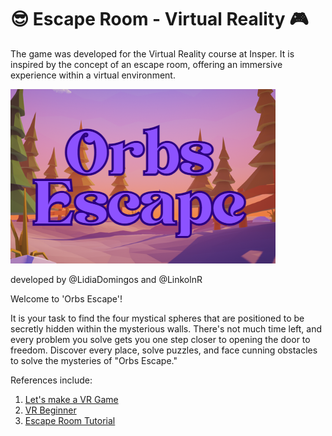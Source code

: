 # :sunglasses: Escape Room - Virtual Reality :video_game:

The game was developed for the Virtual Reality course at Insper. It is inspired by the concept of an escape room, offering an immersive experience within a virtual environment.

![alt text](<Captura de tela 2024-03-06 070725.png>)

developed by @LidiaDomingos and @LinkolnR

Welcome to 'Orbs Escape'! 

It is your task to find the four mystical spheres that are positioned to be secretly hidden within the mysterious walls. There's not much time left, and every problem you solve gets you one step closer to opening the door to freedom. Discover every place, solve puzzles, and face cunning obstacles to solve the mysteries of "Orbs Escape."

References include:
1. [Let's make a VR Game](https://www.youtube.com/watch?v=QCvqimfrMZw&list=PLpEoiloH-4eM-fykn_3_QcJ-A_MIJF5B9)
2. [VR Beginner](https://learn.unity.com/project/vr-beginner-the-escape-room)
3. [Escape Room Tutorial](https://www.youtube.com/watch?v=8of3Dms-wWM&t=3562s)
